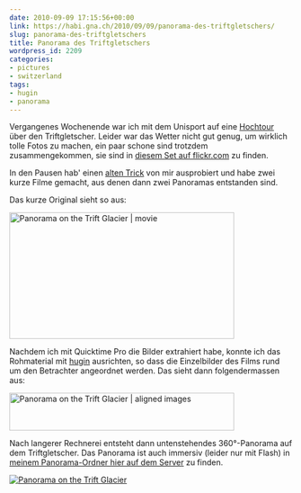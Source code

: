 ```yaml
---
date: 2010-09-09 17:15:56+00:00
link: https://habi.gna.ch/2010/09/09/panorama-des-triftgletschers/
slug: panorama-des-triftgletschers
title: Panorama des Triftgletschers
wordpress_id: 2209
categories:
- pictures
- switzerland
tags:
- hugin
- panorama
---
```


Vergangenes Wochenende war ich mit dem Unisport auf eine [Hochtour](https://habi.gna.ch/2010/08/26/picknick-fur-3-tage/) über den Triftgletscher. Leider war das Wetter nicht gut genug, um wirklich tolle Fotos zu machen, ein paar schone sind trotzdem zusammengekommen, sie sind in [diesem Set auf flickr.com](https://www.flickr.com/photos/habi/sets/72157624713872163/) zu finden.

In den Pausen hab' einen [alten Trick](https://habi.gna.ch/2009/04/10/panoramas-from-low-quality-movies/) von mir ausprobiert und habe zwei kurze Filme gemacht, aus denen dann zwei Panoramas entstanden sind.

Das kurze Original sieht so aus:


<a data-flickr-embed="true" href="https://www.flickr.com/photos/habi/4967744189" title="Panorama on the Trift Glacier | movie"><img src="https://live.staticflickr.com/4127/4967744189_93e24a4f90_w.jpg" alt="Panorama on the Trift Glacier | movie" width="400" height="225"></a><script async="" src="//embedr.flickr.com/assets/client-code.js" charset="utf-8"></script>

Nachdem ich mit Quicktime Pro die Bilder extrahiert habe, konnte ich das Rohmaterial mit [hugin](http://hugin.sourceforge.net/) ausrichten, so dass die Einzelbilder des Films rund um den Betrachter angeordnet werden. Das sieht dann folgendermassen aus:


<a data-flickr-embed="true" href="https://www.flickr.com/photos/habi/4967730517" title="Panorama on the Trift Glacier | aligned images"><img src="https://live.staticflickr.com/4128/4967730517_ac4c69aa77_w.jpg" alt="Panorama on the Trift Glacier | aligned images" width="400" height="67"></a><script async="" src="//embedr.flickr.com/assets/client-code.js" charset="utf-8"></script>

Nach langerer Rechnerei entsteht dann untenstehendes 360°-Panorama auf dem Triftgletscher. Das Panorama ist auch immersiv (leider nur mit Flash) in [meinem Panorama-Ordner hier auf dem Server](https://habi.gna.ch/panoramas/triftgletscher.html) zu finden.

[![Panorama on the Trift Glacier](https://static.flickr.com/4105/4968336234_0e95e2464e_z.jpg)](https://www.flickr.com/photos/habi/4968336234/)
